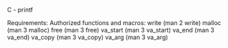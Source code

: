 C - printf

Requirements:
Authorized functions and macros:
	     write (man 2 write)
             malloc (man 3 malloc)
             free (man 3 free)
             va_start (man 3 va_start)
             va_end (man 3 va_end)
             va_copy (man 3 va_copy)
             va_arg (man 3 va_arg)
